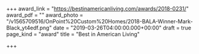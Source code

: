 +++
award_link = "https://bestinamericanliving.com/awards/2018-0231/"
award_pdf = ""
award_photo = "/v1565709516/OnPoint%20Custom%20Homes/2018-BALA-Winner-Mark-Black_yt4edf.png"
date = "2019-03-26T04:00:00.000+00:00"
draft = true
page_kind = "award"
title = "Best in American Living"

+++
